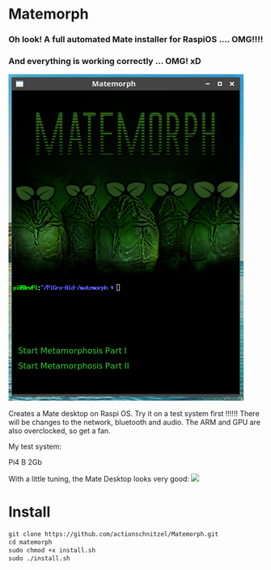 # Matemorph


### Oh look! A full automated Mate installer for RaspiOS .... OMG!!!!        
### And everything is working correctly ... OMG! xD    

![GUI](https://github.com/actionschnitzel/tingsandstuff/blob/main/Bildschirmfoto_2020-11-30_03-21-05.png)    
    
Creates a Mate desktop on Raspi OS. Try it on a test system first !!!!!! There will be changes to the network, bluetooth and audio. The ARM and GPU are also overclocked, so get a fan.

My test system:

Pi4 B 2Gb

With a little tuning, the Mate Desktop looks very good:
![](https://github.com/actionschnitzel/PiGro-OS/blob/main/Screenshot.png)    
# Install
```
git clone https://github.com/actionschnitzel/Matemorph.git
cd matemorph
sudo chmod +x install.sh
sudo ./install.sh
```    
